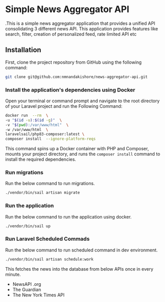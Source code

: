 # Simple News Aggregator API
.This is a simple news aggregator application that provides a unified API consolidating 3 different news API. This application provides features like search, filter, creation of personalized feed, rate limited API etc


## Installation
First, clone the project repository from GitHub using the following command:
```bash
git clone git@github.com:nmnandakishore/news-aggregator-api.git
```

###  Install the application's dependencies using Docker

Open your terminal or command prompt and navigate to the root directory of your Laravel project and run the Following Command:
 ```bash
docker run  --rm  \
-u "$(id -u):$(id -g)"  \
-v "$(pwd):/var/www/html"  \
-w /var/www/html  \
laravelsail/php83-composer:latest \
composer install  --ignore-platform-reqs
```
This command spins up a Docker container with PHP and Composer, mounts your project directory, and runs the `composer install` command to install the required dependencies.

### Run migrations
Run the below command to run migrations.
```bash
./vendor/bin/sail artisan migrate
```

### Run the application
Run the below command to run the application using docker.
```bash
./vendor/bin/sail up
```

### Run Laravel Scheduled Commads
Run the below command to run scheduled command in dev environment.
```bash
./vendor/bin/sail artisan schedule:work
```
This fetches the news into the database from below APIs once in every minute.
- NewsAPI .org
- The Guardian
- The New York Times API
